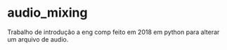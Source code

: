 # audio_mixing
Trabalho de introdução a eng comp feito em 2018 em python para alterar um arquivo de audio.
